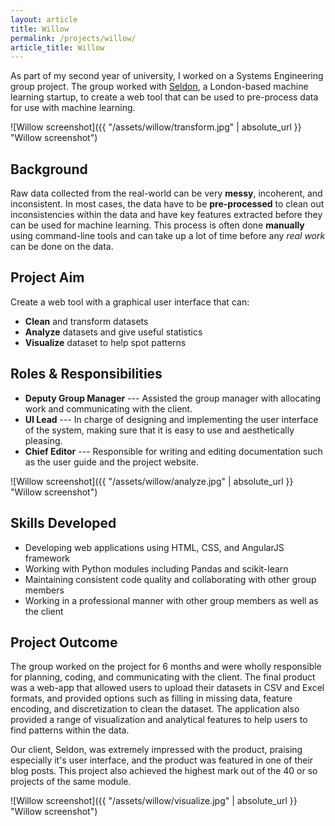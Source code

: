 ```yaml
---
layout: article
title: Willow
permalink: /projects/willow/
article_title: Willow
---
```


As part of my second year of university, I worked on a Systems Engineering group project. The group worked with [Seldon](http://www.seldon.io), a London-based machine learning startup, to create a web tool that can be used to pre-process data for use with machine learning.

![Willow screenshot]({{ "/assets/willow/transform.jpg" | absolute_url }} "Willow screenshot")

## Background

Raw data collected from the real-world can be very **messy**, incoherent, and inconsistent. In most cases, the data have to be **pre-processed** to clean out inconsistencies within the data and have key features extracted before they can be used for machine learning. This process is often done **manually** using command-line tools and can take up a lot of time before any *real work* can be done on the data.

## Project Aim

Create a web tool with a graphical user interface that can:

- **Clean** and transform datasets
- **Analyze** datasets and give useful statistics
- **Visualize** dataset to help spot patterns

## Roles & Responsibilities

- **Deputy Group Manager** --- Assisted the group manager with allocating work and communicating with the client. 
- **UI Lead** --- In charge of designing and implementing the user interface of the system, making sure that it is easy to use and aesthetically pleasing. 
- **Chief Editor** --- Responsible for writing and editing documentation such as the user guide and the project website.

![Willow screenshot]({{ "/assets/willow/analyze.jpg" | absolute_url }} "Willow screenshot")

## Skills Developed

- Developing web applications using HTML, CSS, and AngularJS framework
- Working with Python modules including Pandas and scikit-learn
- Maintaining consistent code quality and collaborating with other group members
- Working in a professional manner with other group members as well as the client

## Project Outcome

The group worked on the project for 6 months and were wholly responsible for planning, coding, and communicating with the client. The final product was a web-app that allowed users to upload their datasets in CSV and Excel formats, and provided options such as filling in missing data, feature encoding, and discretization to clean the dataset. The application also provided a range of visualization and analytical features to help users to find patterns within the data.

Our client, Seldon, was extremely impressed with the product, praising especially it's user interface, and the product was featured in one of their blog posts. This project also achieved the highest mark out of the 40 or so projects of the same module.

![Willow screenshot]({{ "/assets/willow/visualize.jpg" | absolute_url }} "Willow screenshot")